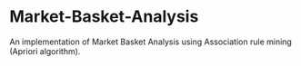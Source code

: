 # Market-Basket-Analysis
An implementation of Market Basket Analysis using Association rule mining (Apriori algorithm).
